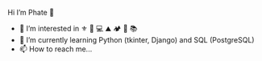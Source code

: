 Hi I’m Phate 👋
- 👀  I’m interested in ⚜ 🎸 💻 ⛰️ 🏕️ 🎵 📚 
- 🌱  I’m currently learning Python (tkinter, Django) and SQL (PostgreSQL)
- 📫  How to reach me...
